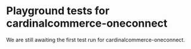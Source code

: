 # Playground tests for cardinalcommerce-oneconnect
We are still awaiting the first test run for cardinalcommerce-oneconnect.
